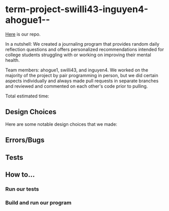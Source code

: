 # term-project-swilli43-inguyen4-ahogue1--

[Here](https://github.com/cs0320-f23/term-project-swilli43-inguyen4-ahogue1--) is our repo.

In a nutshell: We created a journaling program that provides random daily reflection questions and offers personalized recommendations intended for college students struggling with or working on improving their mental health.

Team members: ahogue1, swilli43, and inguyen4. We worked on the majority of the project by pair programming in person, but we did certain aspects individually and always made pull requests in separate branches and reviewed and commented on each other's code prior to pulling.

Total estimated time:

## Design Choices

Here are some notable design choices that we made:

## Errors/Bugs

## Tests

## How to...

### Run our tests

### Build and run our program
